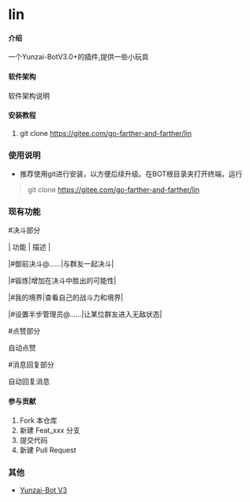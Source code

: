 # lin

#### 介绍
一个Yunzai-BotV3.0+的插件,提供一些小玩具

#### 软件架构
软件架构说明


#### 安装教程

1.  git clone https://gitee.com/go-farther-and-farther/lin

### 使用说明

- 推荐使用git进行安装，以方便后续升级。在BOT根目录夹打开终端，运行

> git clone https://gitee.com/go-farther-and-farther/lin

### 现有功能

#决斗部分

| 功能 | 描述 |

|#御前决斗@......|与群友一起决斗|  
    
|#锻炼|增加在决斗中胜出的可能性|

|#我的境界|查看自己的战斗力和境界|

|#设置半步管理员@......|让某位群友进入无敌状态|

#点赞部分

自动点赞

#消息回复部分

自动回复消息

#### 参与贡献

1.  Fork 本仓库
2.  新建 Feat_xxx 分支
3.  提交代码
4.  新建 Pull Request


### 其他

- [Yunzai-Bot V3](https://github.com/Le-niao/Yunzai-Bot)


